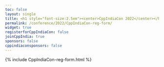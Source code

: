 ```yaml
---
toc: false
layout: single
title: <h1 style="font-size:2.5em"><center>CppIndiaCon 2022</center></h1><center><p style="font-size:0.75em">The C++ festival of India</p><center><p style="font-size:1.5em">Registration Form
permalink: /conference/2022/CppIndiaCon-reg-form/
widget: true
registerforCppIndiaCon: false
joinCppIndia: true
sponsors: false
cppindiaconsponsors: false
---
```


{% include CppIndiaCon-reg-form.html %}

<pre>















</pre>